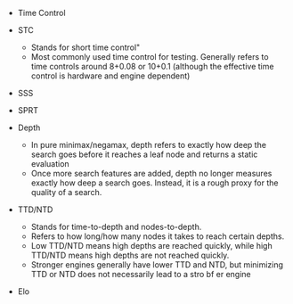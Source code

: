 - Time Control
- STC
    - Stands for short time control"
    - Most commonly used time control for testing. Generally refers to time controls around 8+0.08 or 10+0.1 (although the effective time control is hardware and engine dependent)
- SSS
- SPRT

- Depth
    - In pure minimax/negamax, depth refers to exactly how deep the search goes before it reaches a leaf node and returns a static evaluation
    - Once more search features are added, depth no longer measures exactly how deep a search goes. Instead, it is a rough proxy for the quality of a search.
- TTD/NTD
    - Stands for time-to-depth and nodes-to-depth.
    - Refers to how long/how many nodes it takes to reach certain depths.
    - Low TTD/NTD means high depths are reached quickly, while high TTD/NTD means high depths are not reached quickly.
    - Stronger engines generally have lower TTD and NTD, but minimizing TTD or NTD does not necessarily lead to a stro bf er engine
- Elo
